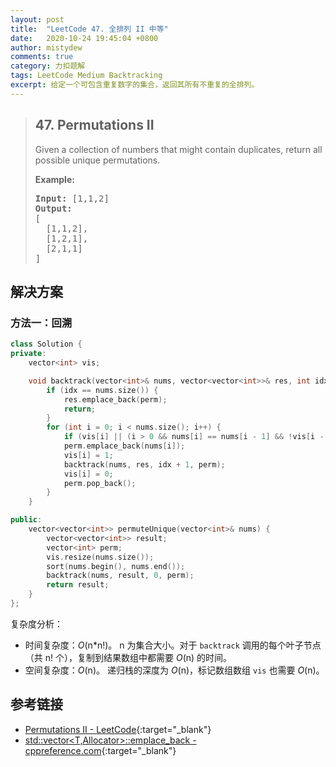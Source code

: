 ```yaml
---
layout: post
title:  "LeetCode 47. 全排列 II 中等"
date:   2020-10-24 19:45:04 +0800
author: mistydew
comments: true
category: 力扣题解
tags: LeetCode Medium Backtracking
excerpt: 给定一个可包含重复数字的集合，返回其所有不重复的全排列。
---
```

> ## 47. Permutations II
> 
> Given a collection of numbers that might contain duplicates, return all possible unique permutations.
> 
> **Example:**
> 
> <pre>
> <strong>Input:</strong> [1,1,2]
> <strong>Output:</strong>
> [
>   [1,1,2],
>   [1,2,1],
>   [2,1,1]
> ]
> </pre>

## 解决方案

### 方法一：回溯

```cpp
class Solution {
private:
    vector<int> vis;

    void backtrack(vector<int>& nums, vector<vector<int>>& res, int idx, vector<int>& perm) {
        if (idx == nums.size()) {
            res.emplace_back(perm);
            return;
        }
        for (int i = 0; i < nums.size(); i++) {
            if (vis[i] || (i > 0 && nums[i] == nums[i - 1] && !vis[i - 1])) continue;
            perm.emplace_back(nums[i]);
            vis[i] = 1;
            backtrack(nums, res, idx + 1, perm);
            vis[i] = 0;
            perm.pop_back();
        }
    }

public:
    vector<vector<int>> permuteUnique(vector<int>& nums) {
        vector<vector<int>> result;
        vector<int> perm;
        vis.resize(nums.size());
        sort(nums.begin(), nums.end());
        backtrack(nums, result, 0, perm);
        return result;
    }
};
```

复杂度分析：
* 时间复杂度：*O*(n\*n!)。
  n 为集合大小。对于 `backtrack` 调用的每个叶子节点（共 n! 个），复制到结果数组中都需要 *O*(n) 的时间。
* 空间复杂度：*O*(n)。
  递归栈的深度为 *O*(n)，标记数组数组 `vis` 也需要 *O*(n)。

## 参考链接

* [Permutations II - LeetCode](https://leetcode.com/problems/permutations-ii/){:target="_blank"}
* [std::vector<T,Allocator>::emplace_back - cppreference.com](https://en.cppreference.com/w/cpp/container/vector/emplace_back){:target="_blank"}
